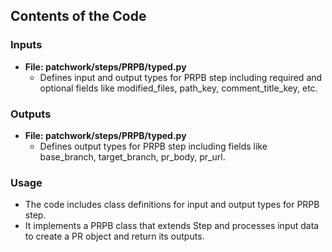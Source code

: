 ## Contents of the Code

### Inputs
- **File: patchwork/steps/PRPB/typed.py**
  - Defines input and output types for PRPB step including required and optional fields like modified_files, path_key, comment_title_key, etc.

### Outputs
- **File: patchwork/steps/PRPB/typed.py**
  - Defines output types for PRPB step including fields like base_branch, target_branch, pr_body, pr_url.

### Usage
- The code includes class definitions for input and output types for PRPB step.
- It implements a PRPB class that extends Step and processes input data to create a PR object and return its outputs.